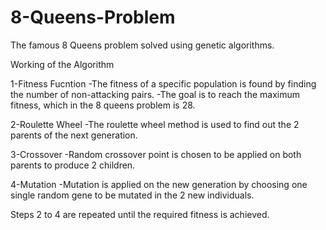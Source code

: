 # 8-Queens-Problem
 The famous 8 Queens problem solved using genetic algorithms.
 
Working of the Algorithm

 1-Fitness Fucntion
  -The fitness of a specific population is found by finding the number of non-attacking pairs. 
  -The goal is to reach the maximum fitness, which in the 8 queens problem is 28.
  
 2-Roulette Wheel
  -The roulette wheel method is used to find out the 2 parents of the next generation.
  
 3-Crossover
  -Random crossover point is chosen to be applied on both parents to produce 2 children.
  
 4-Mutation
  -Mutation is applied on the new generation by choosing one single random gene to be mutated in the 2 new individuals.
  
 Steps 2 to 4 are repeated until the required fitness is achieved.
  
